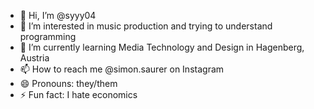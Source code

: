 - 👋 Hi, I’m @syyy04
- 👀 I’m interested in music production and trying to understand programming
- 🌱 I’m currently learning Media Technology and Design in Hagenberg, Austria
- 📫 How to reach me @simon.saurer on Instagram
- 😄 Pronouns: they/them
- ⚡ Fun fact: I hate economics

<!---
syyy04/syyy04 is a ✨ special ✨ repository because its `README.md` (this file) appears on your GitHub profile.
You can click the Preview link to take a look at your changes.
--->
